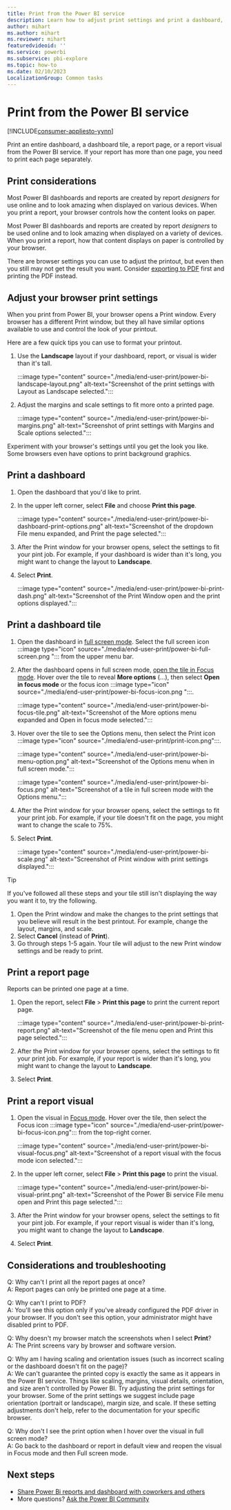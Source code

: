 ```yaml
---
title: Print from the Power BI service
description: Learn how to adjust print settings and print a dashboard, tile, or report page from the Power BI service.
author: mihart
ms.author: mihart
ms.reviewer: mihart
featuredvideoid: ''
ms.service: powerbi
ms.subservice: pbi-explore
ms.topic: how-to
ms.date: 02/10/2023
LocalizationGroup: Common tasks
---
```

# Print from the Power BI service

[!INCLUDE[consumer-appliesto-yynn](../includes/consumer-appliesto-yynn.md)]

Print an entire dashboard, a dashboard tile, a report page, or a report visual from the Power BI service. If your report has more than one page, you need to print each page separately.

## Print considerations

Most Power BI dashboards and reports are created by report *designers* for use online and to look amazing when displayed on various devices. When you print a report, your browser controls how the content looks on paper.

Most Power BI dashboards and reports are created by report *designers* to be used online and to look amazing when displayed on a variety of devices. When you print a report, how that content displays on paper is controlled by your browser. 

There are browser settings you can use to adjust the printout, but even then you still may not get the result you want. Consider [exporting to PDF](../collaborate-share/end-user-pdf.md) first and printing the PDF instead.

## Adjust your browser print settings

When you print from Power BI, your browser opens a Print window. Every browser has a different Print window, but they all have similar options available to use and control the look of your printout.

Here are a few quick tips you can use to format your printout.

   >
1. Use the **Landscape** layout if your dashboard, report, or visual is wider than it's tall.

   :::image type="content" source="./media/end-user-print/power-bi-landscape-layout.png" alt-text="Screenshot of the print settings with Layout as Landscape selected.":::

1. Adjust the margins and scale settings to fit more onto a printed page.

    :::image type="content" source="./media/end-user-print/power-bi-margins.png" alt-text="Screenshot of print settings with Margins and Scale options selected.":::

Experiment with your browser's settings until you get the look you like. Some browsers even have options to print background graphics.

## Print a dashboard

1. Open the dashboard that you'd like to print.

1. In the upper left corner, select **File** and choose **Print this page**.

   :::image type="content" source="./media/end-user-print/power-bi-dashboard-print-options.png" alt-text="Screenshot of the dropdown File menu expanded, and Print the page selected.":::

1. After the Print window for your browser opens, select the settings to fit your pint job. For example, if your dashboard is wider than it's long, you might want to change the layout to **Landscape**.
1. Select **Print**.

    :::image type="content" source="./media/end-user-print/power-bi-print-dash.png" alt-text="Screenshot of the Print Window open and the print options displayed.":::

## Print a dashboard tile

1. Open the dashboard in [full screen mode](end-user-focus.md). Select the full screen icon :::image type="icon" source="./media/end-user-print/power-bi-full-screen.png "::: from the upper menu bar.

1. After the dashboard opens in full screen mode, [open the tile in Focus mode](end-user-focus.md). Hover over the tile to reveal **More options** (...), then select **Open in focus mode** or the focus icon :::image type="icon" source="./media/end-user-print/power-bi-focus-icon.png ":::.

      :::image type="content" source="./media/end-user-print/power-bi-focus-tile.png" alt-text="Screenshot of the More options menu expanded and Open in focus mode selected.":::

1. Hover over the tile to see the Options menu, then select the Print icon :::image type="icon" source="./media/end-user-print/print-icon.png":::.

    :::image type="content" source="./media/end-user-print/power-bi-menu-option.png" alt-text="Screenshot of the Options menu when in full screen mode.":::

    :::image type="content" source="./media/end-user-print/power-bi-focus.png" alt-text="Screenshot of a tile in full screen mode with the Options menu.":::

1. After the Print window for your browser opens, select the settings to fit your print job. For example, if your tile doesn't fit on the page, you might want to change the scale to 75%.
1. Select **Print**.

   :::image type="content" source="./media/end-user-print/power-bi-scale.png" alt-text="Screenshot of Print window with print settings displayed.":::

> [!TIP]
> If you've followed all these steps and your tile still isn't displaying the way you want it to, try the following.
> 1. Open the Print window and make the changes to the print settings that you believe will result in the best printout. For example, change the layout, margins, and scale.
> 1. Select **Cancel** (instead of **Print**).
> 1. Go through steps 1-5 again. Your tile will adjust to the new Print window settings and be ready to print.

## Print a report page

Reports can be printed one page at a time.

1. Open the report, select **File** > **Print this page** to print the current report page.

    :::image type="content" source="./media/end-user-print/power-bi-print-report.png" alt-text="Screenshot of the file menu open and Print this page selected.":::

1. After the Print window for your browser opens, select the settings to fit your print job. For example, if your report is wider than it's long, you might want to change the layout to **Landscape**.
1. Select **Print**.

## Print a report visual

1. Open the visual in [Focus mode](end-user-focus.md). Hover over the tile, then select the Focus icon :::image type="icon" source="./media/end-user-print/power-bi-focus-icon.png"::: from the top-right corner.

    :::image type="content" source="./media/end-user-print/power-bi-visual-focus.png" alt-text="Screenshot of a report visual with the focus mode icon selected.":::

1. In the upper left corner, select **File** > **Print this page** to print the visual.

    :::image type="content" source="./media/end-user-print/power-bi-visual-print.png" alt-text="Screenshot of the Power Bi service File menu open and Print this page selected.":::

1. After the Print window for your browser opens, select the settings to fit your pint job. For example, if your report visual is wider than it's long, you might want to change the layout to **Landscape**.
1. Select **Print**.

## Considerations and troubleshooting

Q: Why can't I print all the report pages at once?</br>
A: Report pages can only be printed one page at a time.

Q: Why can't I print to PDF?</br>
A: You'll see this option only if you've already configured the PDF driver in your browser. If you don't see this option, your administrator might have disabled print to PDF.

Q: Why doesn't my browser match the screenshots when I select **Print**?</br>
A: The Print screens vary by browser and software version.

Q: Why am I having scaling and orientation issues (such as incorrect scaling or the dashboard doesn't fit on the page)?</br>
A: We can't guarantee the printed copy is exactly the same as it appears in the Power BI service. Things like scaling, margins, visual details, orientation, and size aren't controlled by Power BI. Try adjusting the print settings for your browser. Some of the print settings we suggest include page orientation (portrait or landscape), margin size, and scale. If these setting adjustments don't help, refer to the documentation for your specific browser.

Q: Why don't I see the print option when I hover over the visual in full screen mode?</br>
A: Go back to the dashboard or report in default view and reopen the visual in Focus mode and then Full screen mode.

## Next steps

- [Share Power Bi reports and dashboard with coworkers and others](../collaborate-share/service-share-dashboards.md)
- More questions? [Ask the Power BI Community](https://community.powerbi.com/)
